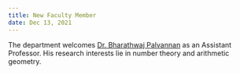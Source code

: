 ```yaml
---
title: New Faculty Member
date: Dec 13, 2021 
---
```


The department welcomes [Dr. Bharathwaj Palvannan](https://math.iisc.ac.in/~bharathwaj/) as an Assistant Professor. His research interests lie in number theory and arithmetic geometry.  

